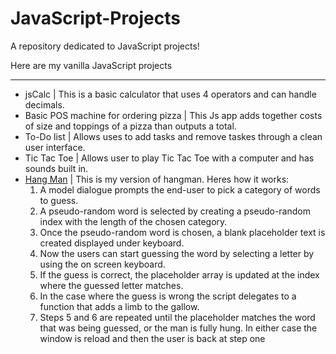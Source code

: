 # JavaScript-Projects
 A repository dedicated to JavaScript projects!
 
 Here are my vanilla JavaScript projects 
_________________________________________________

- jsCalc |
     This is a basic calculator that uses 4 operators and can handle decimals.
- Basic POS machine for ordering pizza  |
     This Js app adds together costs of size and toppings of a pizza than outputs a total.
- To-Do list |
     Allows uses to add tasks and remove taskes through a clean user interface.
- Tic Tac Toe |
   Allows user to play Tic Tac Toe with a computer and has sounds built in.
- [Hang Man](https://github.com/JosephOmalley/JavaScript-Projects/tree/main/Vanilla%20JavaScript/HangMan) | 
   This is my version of hangman. Heres how it works: 
     1. A model dialogue prompts the end-user to pick a category of words to guess. 
     2. A pseudo-random word is selected by creating a pseudo-random index with the length of the chosen category. 
     3. Once the pseudo-random word is chosen, a blank placeholder text is created displayed under keyboard.
     4. Now the users can start guessing the word by selecting a letter by using the on screen keyboard.
     5. If the guess is correct, the placeholder array is updated at the index where the guessed letter matches.
     6. In the case where the guess is wrong the script delegates to a function that adds a limb to the gallow.
     7. Steps 5 and 6 are repeated until the placeholder matches the word that was being guessed, or the man is fully hung. In either case the 
     window is reload and then the user is back at step one
